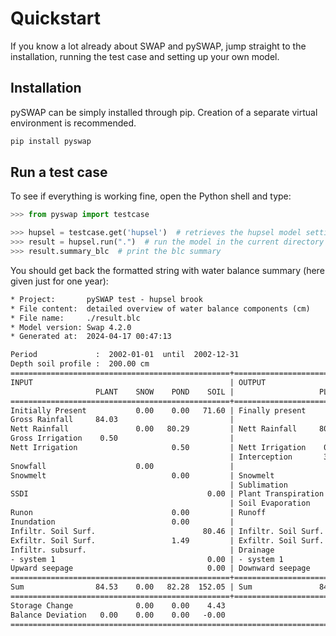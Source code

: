 # Quickstart

If you know a lot already about SWAP and pySWAP, jump straight to the installation, running the test case and setting up your own model.

## Installation

pySWAP can be simply installed through pip. Creation of a separate virtual environment is recommended.


```sh
pip install pyswap
```

## Run a test case

To see if everything is working fine, open the Python shell and type:

```py
>>> from pyswap import testcase

>>> hupsel = testcase.get('hupsel')  # retrieves the hupsel model settings
>>> result = hupsel.run(".")  # run the model in the current directory
>>> result.summary_blc  # print the blc summary
```

You should get back the formatted string with water balance summary (here given just for one year):

```txt
* Project:       pySWAP test - hupsel brook
* File content:  detailed overview of water balance components (cm)
* File name:     ./result.blc
* Model version: Swap 4.2.0
* Generated at:  2024-04-17 00:47:13

Period             :  2002-01-01  until  2002-12-31
Depth soil profile :  200.00 cm
=================================================+=================================================
INPUT                                            | OUTPUT
                   PLANT    SNOW    POND    SOIL |                   PLANT    SNOW    POND    SOIL
=================================================+=================================================
Initially Present           0.00    0.00   71.60 | Finally present            0.00    0.00   76.02
Gross Rainfall     84.03                         |
Nett Rainfall               0.00   80.29         | Nett Rainfall     80.29
Gross Irrigation    0.50                         |
Nett Irrigation                     0.50         | Nett Irrigation    0.50
                                                 | Interception       3.74
Snowfall                    0.00                 |
Snowmelt                            0.00         | Snowmelt                   0.00
                                                 | Sublimation                0.00
SSDI                                        0.00 | Plant Transpiration                        0.75
                                                 | Soil Evaporation                   1.82
Runon                               0.00         | Runoff                             0.00
Inundation                          0.00         |
Infiltr. Soil Surf.                        80.46 | Infiltr. Soil Surf.               80.46
Exfiltr. Soil Surf.                 1.49         | Exfiltr. Soil Surf.                        1.49
Infiltr. subsurf.                                | Drainage
- system 1                                  0.00 | - system 1                                73.79
Upward seepage                              0.00 | Downward seepage                           0.00
=================================================+=================================================
Sum                84.53    0.00   82.28  152.05 | Sum               84.53    0.00   82.28  152.05
=================================================+=================================================
Storage Change              0.00    0.00    4.43
Balance Deviation   0.00    0.00    0.00   -0.00
===================================================================================================
```
